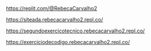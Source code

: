 https://replit.com/@RebecaCarvalho2

https://siteada.rebecacarvalho2.repl.co/

https://segundoexercicotecnico.rebecacarvalho2.repl.co/

https://exerciciodecodigo.rebecacarvalho2.repl.co/
